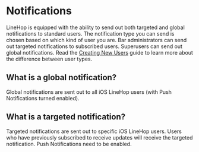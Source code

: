 # Notifications
LineHop is equipped with the ability to send out both targeted and global notifications to standard users. The notification type you can send is chosen based on which kind of user you are. Bar administrators can send out targeted notifications to subscribed users. Superusers can send out global notifications. Read the [Creating New Users](https://github.com/linehop/guides/blob/master/Guides/creating-new-users.md) guide to learn more about the difference between user types. 

## What is a global notification?
Global notifications are sent out to all iOS LineHop users (with Push Notifications turned enabled).

## What is a targeted notification?
Targeted notifications are sent out to specific iOS LineHop users. Users who have previously subscribed to receive updates will receive the targeted notification. Push Notifications need to be enabled.